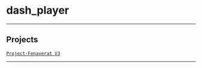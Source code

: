 # dash_player

---

## Projects
[`Project-Fenaverat V3`](https://github.com/lxRbckl/Project-Fenaverat/blob/V3/README.md)

---